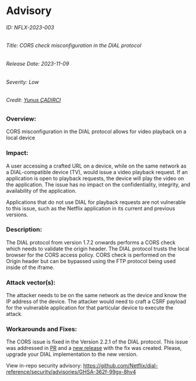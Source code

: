 # Advisory

###### ID: NFLX-2023-003

###### Title: CORS check misconfiguration in the DIAL protocol

###### Release Date: 2023-11-09

###### Severity: Low

###### Credit: [Yunus ÇADIRCI](yunuscadirci@yunuscadirci.com)

### Overview:

CORS misconfiguration in the DIAL protocol allows for video playback on a local device

### Impact:

A user accessing a crafted URL on a device, while on the same network as a DIAL-compatible device (TV), would issue a video playback request. If an application is open to playback requests, the device will play the video on the application. The issue has no impact on the confidentiality, integrity, and availability of the application.

Applications that do not use DIAL for playback requests are not vulnerable to this issue, such as the Netflix application in its current and previous versions.

### Description:

The DIAL protocol from version 1.7.2 onwards performs a CORS check which needs to validate the origin header. The DIAL protocol trusts the local browser for the CORS access policy. CORS check is performed on the Origin header but can be bypassed using the FTP protocol being used inside of the iframe.

### Attack vector(s):
The attacker needs to be on the same network as the device and know the IP address of the device. The attacker would need to craft a CSRF payload for the vulnerable application for that particular device to execute the attack.

### Workarounds and Fixes:

The CORS issue is fixed in the Version 2.2.1 of the DIAL protocol. This issue was addressed in [PR](https://github.com/Netflix/dial-reference/pull/30) and a [new release](https://github.com/Netflix/dial-reference/releases) with the fix was created. Please, upgrade your DIAL implementation to the new version.

View in-repo security advisory: https://github.com/Netflix/dial-reference/security/advisories/GHSA-362f-99gx-8hv4
